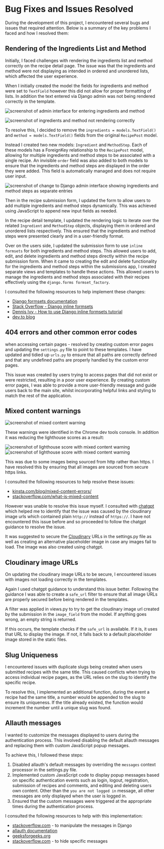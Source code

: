 # Bug Fixes and Issues Resolved
During the development of this project, I encountered several bugs and issues that required attention. Below is a summary of the key problems I faced and how I resolved them:

## Rendering of the Ingredients List and Method
 Initially, I faced challenges with rendering the ingredients list and method correctly on the recipe detail page. The issue was that the ingredients and method were not displaying as intended in ordered and unordered lists, which affected the user experience.

 When I initially created the model the fields for ingredients and method were set to `TextField` however this did not allow for proper formatting of lists. In addition the text entered via Django admin was not being rendered correctly in the template. 

 ![screenshot of admin interface for entering ingredients and method](/documentation/images/bugs/recipe-bug2.webp)
 
 ![screenshot of ingredients and method not rendering correctly](/documentation/images/bugs/recipe-bug3.webp)

 To resolve this, I decided to remove the `ingredients = models.TextField()` and `method = models.TextField()` fields from the original `RecipePost` model. 

 Instead I created two new models: `Ingredient` and `MethodStep`. Each of these models has a ForeignKey relationship to the `RecipePost` model, allowing for multiple ingredients and method steps to be associated with a single recipe. An invisible `order` field was also added to both models to ensure that the ingredients and method steps are displayed in the order they were added. This field is automatically managed and does not require user input.

 ![screenshot of change to Django admin interface showing ingredients and method steps as separate entries](/documentation/images/bugs/recipe-bug.webp)

 Then in the recipe submission form, I updated the form to allow users to add multiple ingredients and method steps dynamically. This was achieved using JavaScript to append new input fields as needed.       

In the recipe detail template, I updated the rendering logic to iterate over the related `Ingredient` and `MethodStep` objects, displaying them in ordered and unordered lists respectively. This ensured that the ingredients and method steps were presented clearly and in a user-friendly format.

Over on the users side, I updated the submission form to use `inline formsets` for both ingredients and method steps. This allowed users to add, edit, and delete ingredients and method steps directly within the recipe submission form. When it came to creating the edit and delete functionality for the ingredients and method steps within the submissions app, I created separate views and templates to handle these actions. This allowed users to manage the ingredients and method steps associated with their recipes effectively using the `django.forms formset_factory`.

I consulted the following resources to help implement these changes:
- [Django formsets documentation](https://docs.djangoproject.com/en/4.2/topics/forms/formsets/)
- [Stack Overflow - Django inline formsets](https://stackoverflow.com/questions/29758558/inlineformset-factory-create-new-objects-and-edit-objects-after-created)
- [Dennis Ivy - How to use Django inline formsets tutorial](https://www.youtube.com/watch?v=MRWFg30FmZQ)
- [dev.to blog](https://dev.to/zxenia/django-inline-formsets-with-class-based-views-and-crispy-forms-14o6)

## 404 errors and other common error codes
 when accessing certain pages - resolved by creating custom error pages and updating the `settings.py` file to point to these templates. I have updated and tidied up `urls.py` to ensure that all paths are correctly defined and that any undefined paths are properly handled by the custom error pages.

This issue was created by users trying to access pages that did not exist or were restricted, resulting in a poor user experience. By creating custom error pages, I was able to provide a more user-friendly message and guide users back to the main site, whilst incorporating helpful links and styling to match the rest of the application.

## Mixed content warnings
![screenshot of mixed content warning](/documentation/images/bugs/image-bug2.webp)

  These warnings were identified in the Chrome dev tools console. In addition it was reducing the lighthouse scores as a result:

  ![screenshot of lighthouse score with mixed content warning](/documentation/images/bugs/html-bug.webp)
  ![screenshot of lighthouse score with mixed content warning](/documentation/images/bugs/image-bug3.webp)

   This was due to some images being sourced from http rather than https. I have resolved this by ensuring that all images are sourced from secure https links.

I consulted the following resources to help resolve these issues:
- [kinsta.com/blog/mixed-content-errors/](https://kinsta.com/blog/mixed-content-errors/)
- [stackoverflow.com/what-is-mixed-content](https://stackoverflow.com/questions/20646822/what-is-mixed-content)

However was unable to resolve this issue myself. I consulted with [chatgpt](https://chatgpt.com/) which helped me to identify that the issue was caused by the cloudinary image urls which contained plain `http://` instead of `https://`. I have not encountered this issue before and so proceeded to follow the chatgpt guidance to resolve the issue. 

 It was suggested to secure the [Cloudinary](https://cloudinary.com/documentation/secure_delivery) URLs in the settings.py file as well as creating an alternative placeholder image in case any images fail to load. The image was also created using chatgpt.

## Cloudinary image URLs
On updating the cloudinary image URLs to be secure, I encountered issues with images not loading correctly in the templates.

Again I used chatgpt guidance to understand this issue better. Following the guidance I was able to create a `safe_url` filter to ensure that all image URLs are properly secured before being rendered in the templates.

A filter was applied in views.py to try to get the cloudinary image url created by the submission in the `image_field` from the model. If anything goes wrong, an empty string is returned. 

If this occurs, the template checks if the `safe_url` is available. If it is, it uses that URL to display the image. If not, it falls back to a default placeholder image stored in the static files.

## Slug Uniqueness
 I encountered issues with duplicate slugs being created when users submitted recipes with the same title. This caused conflicts when trying to access individual recipe pages, as the URL relies on the slug to identify the specific recipe.

To resolve this, I implemented an additional function, during the event a recipe had the same title, a number would be appended to the slug to ensure its uniqueness. If the title already existed, the function would increment the number until a unique slug was found.

## Allauth messages

I wanted to customize the messages displayed to users during the authentication process. This involved disabling the default allauth messages and replacing them with custom JavaScript popup messages.

To achieve this, I followed these steps:

1. Disabled allauth's default messages by overriding the `messages` context processor in the settings.py file.
2. Implemented custom JavaScript code to display popup messages based on specific authentication events such as login, logout, registration, submission of recipes and comments, and editing and deleting users own content.
Other than the `you are not logged in` message, all other messages are only displayed when the user is logged in.
3. Ensured that the custom messages were triggered at the appropriate times during the authentication process.

I consulted the following resources to help with this implementation:
- [stackoverflow.com](https://stackoverflow.com/questions/25744425/how-to-clean-up-django-login-message-from-framework?utm_source=chatgpt.com) - to manipulate the messages in Django
- [allauth documentation](https://pypi.org/project/django-allauth/0.17.0/?utm_source=chatgpt.com)
- [geeksforgeeks.org](https://www.geeksforgeeks.org/python/python-extending-and-customizing-django-allauth/)
- [stackoverflow.com](https://stackoverflow.com/questions/45225384/django-messages-how-to-hide-specific-ones?utm_source=chatgpt.com) - to hide specific messages

